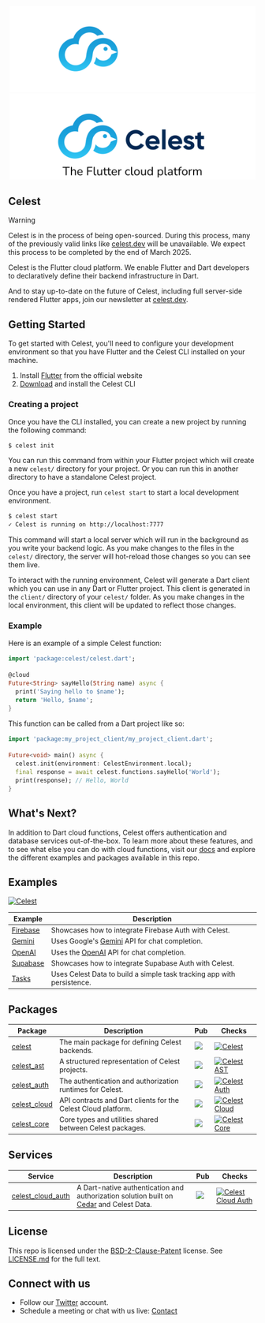 <p align="center">
<img src="./assets/logo-dark.png#gh-dark-mode-only" width="500">
<img src="./assets/logo-light.png#gh-light-mode-only" width="500">
</p>

## Celest

> [!WARNING]
> Celest is in the process of being open-sourced. During this process, many of the previously valid links like [celest.dev]() will be
> unavailable. We expect this process to be completed by the end of March 2025.

Celest is the Flutter cloud platform. We enable Flutter and Dart developers to declaratively define their backend infrastructure in Dart.

And to stay up-to-date on the future of Celest, including full server-side rendered Flutter apps, join our newsletter at [celest.dev](https://www.celest.dev/#stay-up-to-date).

## Getting Started

To get started with Celest, you'll need to configure your development environment so that you have Flutter and the Celest CLI installed on your machine.

1. Install [Flutter](https://docs.flutter.dev/get-started/install) from the official website
2. [Download](https://celest.dev/download) and install the Celest CLI

### Creating a project

Once you have the CLI installed, you can create a new project by running the following command:

```bash
$ celest init
```
You can run this command from within your Flutter project which will create a new `celest/` directory for your project. Or you can run
this in another directory to have a standalone Celest project.

Once you have a project, run `celest start` to start a local development environment.

```bash
$ celest start
✓ Celest is running on http://localhost:7777
```

This command will start a local server which will run in the background as you write your backend logic. As you make changes to the files in the `celest/` directory, 
the server will hot-reload those changes so you can see them live.

To interact with the running environment, Celest will generate a Dart client which you can use in any Dart or Flutter project. This client 
is generated in the `client/` directory of your `celest/` folder. As you make changes in the local environment, this client will be updated to reflect those changes.

### Example

Here is an example of a simple Celest function:

```dart
import 'package:celest/celest.dart';

@cloud
Future<String> sayHello(String name) async {
  print('Saying hello to $name');
  return 'Hello, $name';
}
```

This function can be called from a Dart project like so:

```dart
import 'package:my_project_client/my_project_client.dart';

Future<void> main() async {
  celest.init(environment: CelestEnvironment.local);
  final response = await celest.functions.sayHello('World');
  print(response); // Hello, World
}
```

## What's Next?

In addition to Dart cloud functions, Celest offers authentication and database services out-of-the-box. To learn more about these features, 
and to see what else you can do with cloud functions, visit our [docs](https://celest.dev/docs) and explore the different examples and
packages available in this repo.

## Examples

[![Celest](https://github.com/celest-dev/celest/actions/workflows/examples.yaml/badge.svg)](https://github.com/celest-dev/celest/actions/workflows/examples.yaml)

| Example                        | Description                                                                               |
| ------------------------------ | ----------------------------------------------------------------------------------------- |
| [Firebase](examples/firebase/) | Showcases how to integrate Firebase Auth with Celest.                                     |
| [Gemini](examples/gemini/)     | Uses Google's [Gemini](https://ai.google.dev/) API for chat completion.                   |
| [OpenAI](examples/openai/)     | Uses the [OpenAI](https://platform.openai.com/docs/introduction) API for chat completion. |
| [Supabase](examples/supabase/) | Showcases how to integrate Supabase Auth with Celest.                                     |
| [Tasks](examples/tasks/)       | Uses Celest Data to build a simple task tracking app with persistence.                    |

## Packages

| Package                                | Description                                                   | Pub                                                                                                                            | Checks                                                                                                                                                                          |
| -------------------------------------- | ------------------------------------------------------------- | ------------------------------------------------------------------------------------------------------------------------------ | ------------------------------------------------------------------------------------------------------------------------------------------------------------------------------- |
| [celest](packages/celest/)             | The main package for defining Celest backends.                | <a href="https://pub.dev/packages/celest" target="_blank"> <img src="https://img.shields.io/pub/v/celest.svg"></a>             | [![Celest](https://github.com/celest-dev/celest/actions/workflows/celest.yaml/badge.svg)](https://github.com/celest-dev/celest/actions/workflows/celest.yaml)                   |
| [celest_ast](packages/celest_ast/)     | A structured representation of Celest projects.               | <a href="https://pub.dev/packages/celest_ast" target="_blank"> <img src="https://img.shields.io/pub/v/celest_ast.svg"></a>     | [![Celest AST](https://github.com/celest-dev/celest/actions/workflows/celest_ast.yaml/badge.svg)](https://github.com/celest-dev/celest/actions/workflows/celest_ast.yaml)       |
| [celest_auth](packages/celest_auth/)   | The authentication and authorization runtimes for Celest.     | <a href="https://pub.dev/packages/celest_auth" target="_blank"> <img src="https://img.shields.io/pub/v/celest_auth.svg"></a>   | [![Celest Auth](https://github.com/celest-dev/celest/actions/workflows/celest_auth.yaml/badge.svg)](https://github.com/celest-dev/celest/actions/workflows/celest_auth.yaml)    |
| [celest_cloud](packages/celest_cloud/) | API contracts and Dart clients for the Celest Cloud platform. | <a href="https://pub.dev/packages/celest_cloud" target="_blank"> <img src="https://img.shields.io/pub/v/celest_cloud.svg"></a> | [![Celest Cloud](https://github.com/celest-dev/celest/actions/workflows/celest_cloud.yaml/badge.svg)](https://github.com/celest-dev/celest/actions/workflows/celest_cloud.yaml) |
| [celest_core](packages/celest_core/)   | Core types and utilities shared between Celest packages.      | <a href="https://pub.dev/packages/celest_core" target="_blank"> <img src="https://img.shields.io/pub/v/celest_core.svg"></a>   | [![Celest Core](https://github.com/celest-dev/celest/actions/workflows/celest_core.yaml/badge.svg)](https://github.com/celest-dev/celest/actions/workflows/celest_core.yaml)    |

## Services

| Service                                          | Description                                                                                                                         | Pub                                                                                                                                      | Checks                                                                                                                                                                                         |
| ------------------------------------------------ | ----------------------------------------------------------------------------------------------------------------------------------- | ---------------------------------------------------------------------------------------------------------------------------------------- | ---------------------------------------------------------------------------------------------------------------------------------------------------------------------------------------------- |
| [celest_cloud_auth](packages/celest_cloud_auth/) | A Dart-native authentication and authorization solution built on [Cedar](https://github.com/celest-dev/cedar-dart) and Celest Data. | <a href="https://pub.dev/packages/celest_cloud_auth" target="_blank"> <img src="https://img.shields.io/pub/v/celest_cloud_auth.svg"></a> | [![Celest Cloud Auth](https://github.com/celest-dev/celest/actions/workflows/celest_cloud_auth.yaml/badge.svg)](https://github.com/celest-dev/celest/actions/workflows/celest_cloud_auth.yaml) |

## License

This repo is licensed under the [BSD-2-Clause-Patent](https://spdx.org/licenses/BSD-2-Clause-Patent.html) license. See [LICENSE.md](LICENSE.md) for the full text.

## Connect with us

- Follow our [Twitter](https://twitter.com/Celest_Dev) account.
- Schedule a meeting or chat with us live: [Contact](https://celest.dev/contact)
